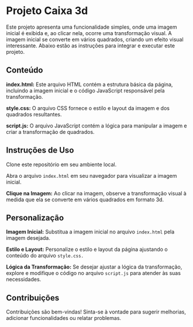 # Projeto Caixa 3d
Este projeto apresenta uma funcionalidade simples, onde uma imagem inicial é exibida e, ao clicar nela, ocorre uma transformação visual. A imagem inicial se converte em vários quadrados, criando um efeito visual interessante. Abaixo estão as instruções para integrar e executar este projeto.

## Conteúdo
**index.html:** Este arquivo HTML contém a estrutura básica da página, incluindo a imagem inicial e o código JavaScript responsável pela transformação.

**style.css:** O arquivo CSS fornece o estilo e layout da imagem e dos quadrados resultantes.

**script.js:** O arquivo JavaScript contém a lógica para manipular a imagem e criar a transformação de quadrados.

## Instruções de Uso
Clone este repositório em seu ambiente local.

Abra o arquivo `index.html` em seu navegador para visualizar a imagem inicial.

**Clique na Imagem:** Ao clicar na imagem, observe a transformação visual à medida que ela se converte em vários quadrados em formato 3d.

## Personalização
**Imagem Inicial:** Substitua a imagem inicial no arquivo `index.html` pela imagem desejada.

**Estilo e Layout:** Personalize o estilo e layout da página ajustando o conteúdo do arquivo `style.css.`

**Lógica da Transformação:** Se desejar ajustar a lógica da transformação, explore e modifique o código no arquivo `script.js` para atender às suas necessidades.

## Contribuições
Contribuições são bem-vindas! Sinta-se à vontade para sugerir melhorias, adicionar funcionalidades ou relatar problemas.